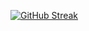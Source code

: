 <a href="https://git.io/streak-stats"><img src="https://github-readme-streak-stats.herokuapp.com?user=mahatmaArrayyan&theme=highcontrast&hide_border=true&border_radius=5&date_format=j%20M%5B%20Y%5D&card_width=700" alt="GitHub Streak" /></a>
